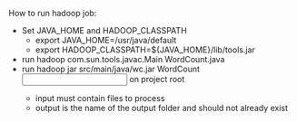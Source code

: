 How to run hadoop job:

* Set JAVA_HOME and HADOOP_CLASSPATH
    * export JAVA_HOME=/usr/java/default
    * export HADOOP_CLASSPATH=${JAVA_HOME}/lib/tools.jar
* run hadoop com.sun.tools.javac.Main WordCount.java
* run hadoop jar src/main/java/wc.jar WordCount <input> <output> on project root
    * input must contain files to process
    * output is the name of the output folder and should not already exist